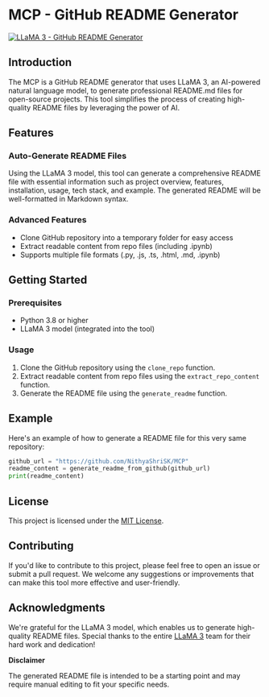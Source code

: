 **MCP - GitHub README Generator**
=====================================

[![LLaMA 3 - GitHub README Generator](https://i.imgur.com/M6s1T7r.png)](https://github.com/NithyaShriSK/MCP)

Introduction
-------------

The MCP is a GitHub README generator that uses LLaMA 3, an AI-powered natural language model, to generate professional README.md files for open-source projects. This tool simplifies the process of creating high-quality README files by leveraging the power of AI.

Features
--------

### Auto-Generate README Files

Using the LLaMA 3 model, this tool can generate a comprehensive README file with essential information such as project overview, features, installation, usage, tech stack, and example. The generated README will be well-formatted in Markdown syntax.

### Advanced Features

* Clone GitHub repository into a temporary folder for easy access
* Extract readable content from repo files (including .ipynb)
* Supports multiple file formats (.py, .js, .ts, .html, .md, .ipynb)

Getting Started
---------------

### Prerequisites

* Python 3.8 or higher
* LLaMA 3 model (integrated into the tool)

### Usage

1. Clone the GitHub repository using the `clone_repo` function.
2. Extract readable content from repo files using the `extract_repo_content` function.
3. Generate the README file using the `generate_readme` function.

Example
--------

Here's an example of how to generate a README file for this very same repository:

```python
github_url = "https://github.com/NithyaShriSK/MCP"
readme_content = generate_readme_from_github(github_url)
print(readme_content)
```

License
-------

This project is licensed under the [MIT License](LICENSE).

Contributing
------------

If you'd like to contribute to this project, please feel free to open an issue or submit a pull request. We welcome any suggestions or improvements that can make this tool more effective and user-friendly.

Acknowledgments
--------------

We're grateful for the LLaMA 3 model, which enables us to generate high-quality README files. Special thanks to the entire [LLaMA 3](https://github.com/llama3) team for their hard work and dedication!

**Disclaimer**

The generated README file is intended to be a starting point and may require manual editing to fit your specific needs.